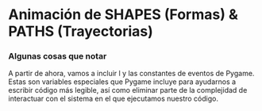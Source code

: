 # Animación de SHAPES (Formas) & PATHS (Trayectorias)

### Algunas cosas que notar
A partir de ahora, vamos a incluir l y las constantes de eventos de Pygame. Estas son variables especiales que Pygame incluye para ayudarnos a escribir código más legible, así como eliminar parte de la complejidad de interactuar con el sistema en el que ejecutamos nuestro código.
<!--stackedit_data:
eyJoaXN0b3J5IjpbNzIwNDk2OTA5LDE4MjgyNjc1ODYsMTkzNj
MzMzUyOV19
-->